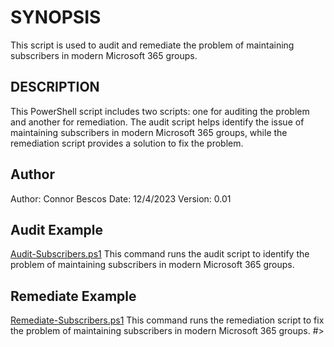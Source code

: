# SYNOPSIS
This script is used to audit and remediate the problem of maintaining subscribers in modern Microsoft 365 groups.

## DESCRIPTION
This PowerShell script includes two scripts: one for auditing the problem and another for remediation. The audit script helps identify the issue of maintaining subscribers in modern Microsoft 365 groups, while the remediation script provides a solution to fix the problem.

## Author
Author: Connor Bescos
Date: 12/4/2023
Version: 0.01


## Audit Example
[Audit-Subscribers.ps1](./Audit-Subscribers.ps1)
This command runs the audit script to identify the problem of maintaining subscribers in modern Microsoft 365 groups.

## Remediate Example
[Remediate-Subscribers.ps1](./Remediate-Subscribers.ps1)
This command runs the remediation script to fix the problem of maintaining subscribers in modern Microsoft 365 groups.
#>
